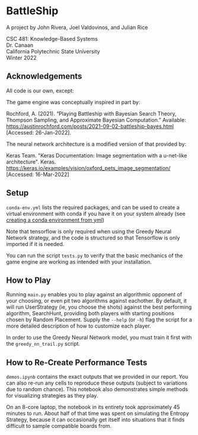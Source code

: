 # BattleShip

A project by John Rivera, Joel Valdovinos, and Julian Rice

CSC 481: Knowledge-Based Systems  
Dr. Canaan  
California Polytechnic State University  
Winter 2022  


## Acknowledgements

All code is our own, except:

The game engine was conceptually inspired in part by:

Rochford, A. (2021). “Playing Battleship with Bayesian Search Theory, Thompson Sampling, and Approximate Bayesian Computation.” Available: https://austinrochford.com/posts/2021-09-02-battleship-bayes.html  [Accessed: 26-Jan-2022].

The neural network architecture is a modified version of that provided by:

Keras Team. "Keras Documentation: Image segmentation with a u-net-like architecture". Keras. https://keras.io/examples/vision/oxford_pets_image_segmentation/ [Accessed: 16-Mar-2022]

## Setup

`conda-env.yml` lists the required packages, and can be used to create a virtual environment with conda if you have it on your system already (see [creating a conda environment from yml](https://docs.conda.io/projects/conda/en/latest/user-guide/tasks/manage-environments.html#creating-an-environment-from-an-environment-yml-file))

Note that tensorflow is only required when using the Greedy Neural Network strategy, and the code is structured so that Tensorflow is only imported if it is needed.

You can run the script `tests.py` to verify that the basic mechanics of the game engine are working as intended with your installation.

## How to Play

Running `main.py` enables you to play against an algorithmic opponent of your choosing, or even pit two algorithms against eachother. By default, it will run UserStrategy (ie, you choose the shots) against the best performing algorithm, SearchHunt, providing both players with starting positions chosen by Random Placement. Supply the `--help` (or `-h`) flag the script for a more detailed description of how to customize each player.

In order to use the Greedy Neural Network model, you must train it first with the `greedy_nn_trail.py` script.


## How to Re-Create Performance Tests

`demos.ipynb` contains the exact outputs that we provided in our report. You can also re-run any cells to reproduce these outputs (subject to variations due to random chance). This notebook also demonstrates simple methods for visualizing strategies as they play. 

On an 8-core laptop, the notebook in its entirety took approximately 45 minutes to run. About half of that time was spent on simulating the Entropy Strategy, because it can occasionally get itself into situations that it finds difficult to sample compatible boards from.